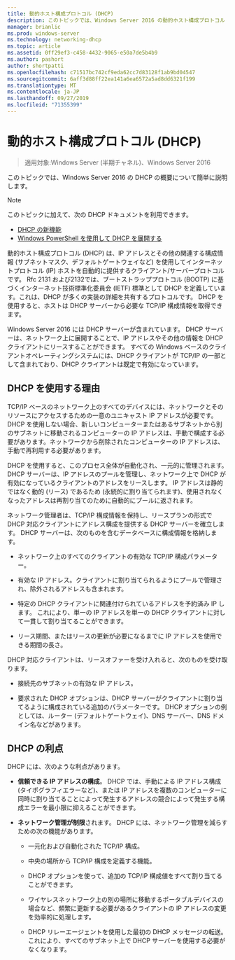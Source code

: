 ```yaml
---
title: 動的ホスト構成プロトコル (DHCP)
description: このトピックでは、Windows Server 2016 の動的ホスト構成プロトコル (DHCP) の概要について説明します。
manager: brianlic
ms.prod: windows-server
ms.technology: networking-dhcp
ms.topic: article
ms.assetid: 0ff29ef3-c458-4432-9065-e50a7de5b4b9
ms.author: pashort
author: shortpatti
ms.openlocfilehash: c71517bc742cf9eda62cc7d83128f1ab9bd04547
ms.sourcegitcommit: 6aff3d88ff22ea141a6ea6572a5ad8dd6321f199
ms.translationtype: MT
ms.contentlocale: ja-JP
ms.lasthandoff: 09/27/2019
ms.locfileid: "71355399"
---
```

# <a name="dynamic-host-configuration-protocol-dhcp"></a>動的ホスト構成プロトコル (DHCP)

>適用対象:Windows Server (半期チャネル)、Windows Server 2016

このトピックでは、Windows Server 2016 の DHCP の概要について簡単に説明します。

> [!NOTE]
> このトピックに加えて、次の DHCP ドキュメントを利用できます。
>
> - [DHCP の新機能](What-s-New-in-DHCP.md)
> - [Windows PowerShell を使用して DHCP を展開する](dhcp-deploy-wps.md)

動的ホスト構成プロトコル (DHCP) は、IP アドレスとその他の関連する構成情報 (サブネットマスク、デフォルトゲートウェイなど) を使用してインターネットプロトコル (IP) ホストを自動的に提供するクライアント/サーバープロトコルです。 Rfc 2131 および2132では、ブートストラッププロトコル (BOOTP) に基づくインターネット技術標準化委員会 (IETF) 標準として DHCP を定義しています。これは、DHCP が多くの実装の詳細を共有するプロトコルです。 DHCP を使用すると、ホストは DHCP サーバーから必要な TCP/IP 構成情報を取得できます。

Windows Server 2016 には DHCP サーバーが含まれています。 DHCP サーバーは、ネットワーク上に展開することで、IP アドレスやその他の情報を DHCP クライアントにリースすることができます。 すべての Windows ベースのクライアントオペレーティングシステムには、DHCP クライアントが TCP/IP の一部として含まれており、DHCP クライアントは既定で有効になっています。

## <a name="why-use-dhcp"></a>DHCP を使用する理由

TCP/IP ベースのネットワーク上のすべてのデバイスには、ネットワークとそのリソースにアクセスするための一意のユニキャスト IP アドレスが必要です。 DHCP を使用しない場合、新しいコンピューターまたはあるサブネットから別のサブネットに移動されるコンピューターの IP アドレスは、手動で構成する必要があります。ネットワークから削除されたコンピューターの IP アドレスは、手動で再利用する必要があります。

DHCP を使用すると、このプロセス全体が自動化され、一元的に管理されます。 DHCP サーバーは、IP アドレスのプールを管理し、ネットワーク上で DHCP が有効になっているクライアントのアドレスをリースします。 IP アドレスは静的ではなく動的 (リース) であるため (永続的に割り当てられます)、使用されなくなったアドレスは再割り当てのために自動的にプールに返されます。

ネットワーク管理者は、TCP/IP 構成情報を保持し、リースプランの形式で DHCP 対応クライアントにアドレス構成を提供する DHCP サーバーを確立します。 DHCP サーバーは、次のものを含むデータベースに構成情報を格納します。

- ネットワーク上のすべてのクライアントの有効な TCP/IP 構成パラメーター。

- 有効な IP アドレス。クライアントに割り当てられるようにプールで管理され、除外されるアドレスも含まれます。

- 特定の DHCP クライアントに関連付けられているアドレスを予約済み IP します。 これにより、単一の IP アドレスを単一の DHCP クライアントに対して一貫して割り当てることができます。

- リース期間、またはリースの更新が必要になるまでに IP アドレスを使用できる期間の長さ。

DHCP 対応クライアントは、リースオファーを受け入れると、次のものを受け取ります。

- 接続先のサブネットの有効な IP アドレス。  
  
- 要求された DHCP オプションは、DHCP サーバーがクライアントに割り当てるように構成されている追加のパラメーターです。 DHCP オプションの例としては、ルーター (デフォルトゲートウェイ)、DNS サーバー、DNS ドメイン名などがあります。

## <a name="benefits-of-dhcp"></a>DHCP の利点

DHCP には、次のような利点があります。

- **信頼できる IP アドレスの構成**。 DHCP では、手動による IP アドレス構成 (タイポグラフィエラーなど)、または IP アドレスを複数のコンピューターに同時に割り当てることによって発生するアドレスの競合によって発生する構成エラーを最小限に抑えることができます。

- **ネットワーク管理が制限**されます。 DHCP には、ネットワーク管理を減らすための次の機能があります。

    - 一元化および自動化された TCP/IP 構成。

    - 中央の場所から TCP/IP 構成を定義する機能。

    - DHCP オプションを使って、追加の TCP/IP 構成値をすべて割り当てることができます。

    - ワイヤレスネットワーク上の別の場所に移動するポータブルデバイスの場合など、頻繁に更新する必要があるクライアントの IP アドレスの変更を効率的に処理します。

    - DHCP リレーエージェントを使用した最初の DHCP メッセージの転送。これにより、すべてのサブネット上で DHCP サーバーを使用する必要がなくなります。

